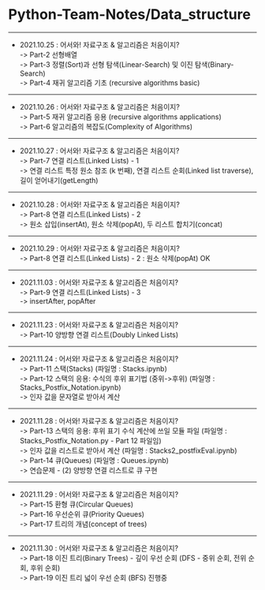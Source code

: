 # Python-Team-Notes/Data_structure

***
* 2021.10.25 : 어서와! 자료구조 & 알고리즘은 처음이지?  
-> Part-2 선형배열   
-> Part-3 정렬(Sort)과 선형 탐색(Linear-Search) 및 이진 탐색(Binary-Search)   
-> Part-4 재귀 알고리즘 기초  (recursive algorithms basic)   


***   
* 2021.10.26 : 어서와! 자료구조 & 알고리즘은 처음이지?  
-> Part-5 재귀 알고리즘 응용  (recursive algorithms applications)    
-> Part-6 알고리즘의 복잡도(Complexity of Algorithms)    



***   
* 2021.10.27 : 어서와! 자료구조 & 알고리즘은 처음이지?  
-> Part-7 연결 리스트(Linked Lists) - 1    
-> 연결 리스트 특정 원소 참조 (k 번째), 연결 리스트 순회(Linked list traverse), 길이 얻어내기(getLength)   
 

***   
* 2021.10.28 : 어서와! 자료구조 & 알고리즘은 처음이지?  
-> Part-8 연결 리스트(Linked Lists) - 2   
-> 원소 삽입(insertAt), 원소 삭제(popAt), 두 리스트 합치기(concat)         


***   
* 2021.10.29 : 어서와! 자료구조 & 알고리즘은 처음이지?   
-> Part-8 연결 리스트(Linked Lists) - 2  : 원소 삭제(popAt)   OK


***
* 2021.11.03 : 어서와! 자료구조 & 알고리즘은 처음이지?   
-> Part-9 연결 리스트(Linked Lists) - 3   
-> insertAfter, popAfter   


***
* 2021.11.23 : 어서와! 자료구조 & 알고리즘은 처음이지?   
-> Part-10 양방향 연결 리스트(Doubly Linked Lists)       


***
* 2021.11.24 : 어서와! 자료구조 & 알고리즘은 처음이지?   
-> Part-11 스택(Stacks)   (파일명 : Stacks.ipynb)   
-> Part-12 스택의 응용: 수식의 후위 표기법 (중위->후위)  (파일명 : Stacks_Postfix_Notation.ipynb)   
-> 인자 값을 문자열로 받아서 계산   


***
* 2021.11.28 : 어서와! 자료구조 & 알고리즘은 처음이지?   
-> Part-13 스택의 응용: 후위 표기 수식 계산에 쓰일 모듈 파일   (파일명 : Stacks_Postfix_Notation.py - Part 12 파일임)   
-> 인자 값을 리스트로 받아서 계산  (파일명 : Stacks2_postfixEval.ipynb)   
-> Part-14  큐(Queues)  (파일명 : Queues.ipynb)    
-> 연습문제 - (2) 양방향 연결 리스트로 큐 구현  





***
* 2021.11.29 : 어서와! 자료구조 & 알고리즘은 처음이지?   
-> Part-15 환형 큐(Circular Queues)  
-> Part-16 우선순위 큐(Priority Queues)  
-> Part-17 트리의 개념(concept of trees)  


***
* 2021.11.30 : 어서와! 자료구조 & 알고리즘은 처음이지?   
-> Part-18 이진 트리(Binary Trees)  - 깊이 우선 순회 (DFS - 중위 순회, 전위 순회, 후위 순회)   
-> Part-19 이진 트리 넓이 우선 순회 (BFS)  진행중  